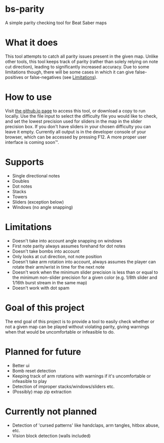 # bs-parity
A simple parity checking tool for Beat Saber maps

# What it does
This tool attempts to catch all parity issues present in the given map. Unlike other tools, this tool keeps track of parity (rather than solely relying on note cut direction), leading to significantly increased accuracy. Due to some limitations though, there will be some cases in which it can give false-positives or false-negatives (see [Limitations](#Limitations)).

# How to use
Visit [the github.io page](https://galaxymaster2.github.io/bs-parity/) to access this tool, or download a copy to run locally. Use the file input to select the difficulty file you would like to check, and set the lowest precision used for sliders in the map in the slider precision box. If you don't have sliders in your chosen difficulty you can leave it empty. Currently all output is in the developer console of your browser, which can be accessed by pressing F12. A more proper user interface is coming soon™.

# Supports
- Single directional notes
- Doubles
- Dot notes
- Stacks
- Towers
- Sliders (exception below)
- Windows (no angle snapping)

# Limitations
- Doesn't take into account angle snapping on windows
- First note parity always assumes forehand for dot notes
- Doesn't take bombs into account
- Only looks at cut direction, not note position
- Doesn't take arm rotation into account, always assumes the player can rotate their arm/wrist in time for the next note
- Doesn't work when the minimum slider precision is less than or equal to the minimum non-slider precision for a given color (e.g. 1/8th slider and 1/16th burst stream in the same map)
- Doesn't work with dot spam

# Goal of this project
The end goal of this project is to provide a tool to easily check whether or not a given map can be played without violating parity, giving warnings when that would be uncomfortable or infeasible to do.

# Planned for future
- Better ui
- Bomb reset detection
- Keeping track of arm rotations with warnings if it's uncomfortable or infeasible to play
- Detection of improper stacks/windows/sliders etc.
- (Possibly) map zip extraction

# Currently not planned
- Detection of 'cursed patterns' like handclaps, arm tangles, hitbox abuse, etc.
- Vision block detection (walls included)
